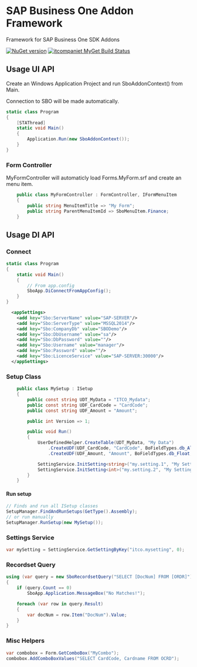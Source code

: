 # SAP Business One Addon Framework
Framework for SAP Business One SDK Addons

[![NuGet version](https://badge.fury.io/nu/ITCO.SboAddon.Framework.svg)](https://badge.fury.io/nu/ITCO.SboAddon.Framework)
[![itcompaniet MyGet Build Status](https://www.myget.org/BuildSource/Badge/itcompaniet?identifier=380b3e3c-7ef1-45a8-8bfa-138cd1536806)](https://www.myget.org/)



## Usage UI API
Create an Windows Application Project and run SboAddonContext() from Main.

Connection to SBO will be made automatically.
```C#
static class Program
{
    [STAThread]
    static void Main()
    {
        Application.Run(new SboAddonContext());
    }
}
```

### Form Controller
MyFormController will automaticly load Forms.MyForm.srf and create an menu item.

```C#
    public class MyFormController : FormController, IFormMenuItem
    {
        public string MenuItemTitle => "My Form";
        public string ParentMenuItemId => SboMenuItem.Finance;
    }
```

## Usage DI API
### Connect
```C#
static class Program
{
    static void Main()
    {
        // From app.config
        SboApp.DiConnectFromAppConfig();
    }
}
```

```XML
  <appSettings>
    <add key="Sbo:ServerName" value="SAP-SERVER"/>
    <add key="Sbo:ServerType" value="MSSQL2014"/>
    <add key="Sbo:CompanyDb" value="SBODemo"/>
    <add key="Sbo:DbUsername" value="sa"/>
    <add key="Sbo:DbPassword" value=""/>
    <add key="Sbo:Username" value="manager"/>
    <add key="Sbo:Password" value=""/>
    <add key="Sbo:LicenceService" value="SAP-SERVER:30000"/>
  </appSettings>
```

### Setup Class

```C#
    public class MySetup : ISetup
    {
        public const string UDT_MyData = "ITCO_Mydata";
        public const string UDF_CardCode = "CardCode";
        public const string UDF_Amount = "Amount";

        public int Version => 1;

        public void Run()
        {
            UserDefinedHelper.CreateTable(UDT_MyData, "My Data")
                .CreateUDF(UDF_CardCode, "CardCode", BoFieldTypes.db_Alpha, 30)
                .CreateUDF(UDF_Amount, "Amount", BoFieldTypes.db_Float, 30, BoFldSubTypes.st_Price);

            SettingService.InitSetting<string>("my.setting.1", "My Setting 1", "value123");
            SettingService.InitSetting<int>("my.setting.2", "My Setting 2", 0);
        }
    }
```

#### Run setup
```C#
// Finds and run all ISetup classes
SetupManager.FindAndRunSetups(GetType().Assembly);
// or run manually
SetupManager.RunSetup(new MySetup());
```

### Settings Service
```C#
var mySetting = SettingService.GetSettingByKey("itco.mysetting", 0);
```

### Recordset Query
```C#
using (var query = new SboRecordsetQuery("SELECT [DocNum] FROM [ORDR]"))
{
    if (query.Count == 0)
        SboApp.Application.MessageBox("No Matches!");

    foreach (var row in query.Result)
    {
        var docNum = row.Item("DocNum").Value;
    }
}
```

### Misc Helpers
```C#
var combobox = Form.GetComboBox("MyCombo");
combobox.AddComboBoxValues("SELECT CardCode, Cardname FROM OCRD");
```
